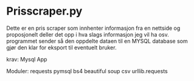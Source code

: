 # Prisscraper.py
Dette er en pris scraper som innhenter informasjon fra en nettside og proposjonelt deller det opp i hva slags informasjon jeg vil ha osv.
programmet sender så den oppdelte dataen til en MYSQL database som gjør den klar for eksport til eventuelt bruker.

krav:
Mysql App

Moduler:
requests
pymsql
bs4
beautiful soup
csv
urllib.requests
